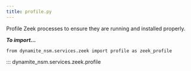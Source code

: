 ```yaml
---
title: profile.py
---
```


Profile Zeek processes to ensure they are running and installed properly.

***To import...***
```python3
from dynamite_nsm.services.zeek import profile as zeek_profile
```
::: dynamite_nsm.services.zeek.profile